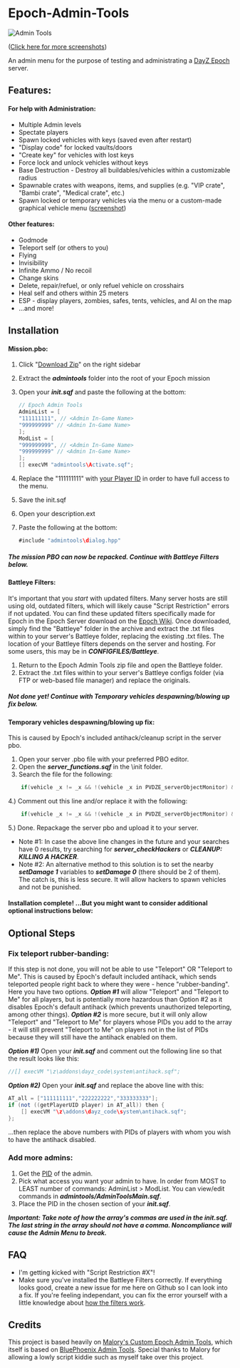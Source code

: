 Epoch-Admin-Tools
=================

![Admin Tools](http://i.imgur.com/j0bTHPB.png)

([Click here for more screenshots](http://imgur.com/a/RH4cx#0))

An admin menu for the purpose of testing and administrating a [DayZ Epoch](https://github.com/vbawol/DayZ-Epoch) server. 

## Features:
#### For help with Administration:
* Multiple Admin levels
* Spectate players
* Spawn locked vehicles with keys (saved even after restart)
* "Display code" for locked vaults/doors
* "Create key" for vehicles with lost keys
* Force lock and unlock vehicles without keys
* Base Destruction - Destroy all buildables/vehicles within a customizable radius
* Spawnable crates with weapons, items, and supplies (e.g. "VIP crate", "Bambi crate", "Medical crate", etc.)
* Spawn locked or temporary vehicles via the menu or a custom-made graphical vehicle menu ([screenshot](https://f.cloud.github.com/assets/204934/2233637/43153c0a-9b2c-11e3-8a03-40d11239e1cb.png))


#### Other features:
* Godmode
* Teleport self (or others to you)
* Flying
* Invisibility
* Infinite Ammo / No recoil
* Change skins
* Delete, repair/refuel, or only refuel vehicle on crosshairs
* Heal self and others within 25 meters
* ESP - display players, zombies, safes, tents, vehicles, and AI on the map
* ...and more!

## Installation

#### Mission.pbo:
1. Click "[Download Zip](https://github.com/gregariousjb/Epoch-Admin-Tools/archive/master.zip)" on the right sidebar
2. Extract the ***admintools*** folder into the root of your Epoch mission
3. Open your ***init.sqf*** and paste the following at the bottom:

    ~~~~java
    // Epoch Admin Tools
    AdminList = [
    "111111111", // <Admin In-Game Name>
    "999999999" // <Admin In-Game Name>
    ];
    ModList = [
    "999999999", // <Admin In-Game Name>
    "999999999" // <Admin In-Game Name>
    ];
    [] execVM "admintools\Activate.sqf";
    ~~~~
    
4. Replace the "111111111" with [your Player ID](http://i48.tinypic.com/2isxjkz.png) in order to have full access to the menu.
5. Save the init.sqf
6. Open your description.ext
7. Paste the following at the bottom:

    ~~~~java
    #include "admintools\dialog.hpp"
    ~~~~

##### The mission PBO can now be repacked. Continue with ***Battleye Filters*** below.

#### Battleye Filters:
It's important that you *start* with updated filters. Many server hosts are still using old, outdated filters, which will likely cause "Script Restriction" errors if not updated. You can find these updated filters specifically made for Epoch in the Epoch Server download on the [Epoch Wiki](http://dayzepoch.com/wiki/index.php?title=Main_Page). Once downloaded, simply find the "Battleye" folder in the archive and extract the .txt files within to your server's Battleye folder, replacing the existing .txt files. The location of your Battleye filters depends on the server and hosting. For some users, this may be in ***CONFIGFILES/Battleye***.

1. Return to the Epoch Admin Tools zip file and open the Battleye folder.
2. Extract the .txt files within to your server's Battleye configs folder (via FTP or web-based file manager) and replace the originals.

##### Not done yet! Continue with ***Temporary vehicles despawning/blowing up fix*** below.

#### Temporary vehicles despawning/blowing up fix:
This is caused by Epoch's included antihack/cleanup script in the server pbo.

1. Open your server .pbo file with your preferred PBO editor.
2. Open the ***server_functions.sqf*** in the \init folder.
3. Search the file for the following:

~~~~java
    if(vehicle _x != _x && !(vehicle _x in PVDZE_serverObjectMonitor) && (isPlayer _x)  && !((typeOf vehicle _x) in DZE_safeVehicle)) then {
~~~~
    
4.) Comment out this line and/or replace it with the following:

~~~~java
    if(vehicle _x != _x && !(vehicle _x in PVDZE_serverObjectMonitor) && (isPlayer _x)  && !((typeOf vehicle _x) in DZE_safeVehicle) && (vehicle _x getVariable ["MalSar",0] !=1)) then {
~~~~

5.) Done. Repackage the server pbo and upload it to your server. 

* Note #1: In case the above line changes in the future and your searches have 0 results, try searching for ***server_checkHackers*** or ***CLEANUP: KILLING A HACKER***.
* Note #2: An alternative method to this solution is to set the nearby ***setDamage 1*** variables to ***setDamage 0*** (there should be 2 of them). The catch is, this is less secure. It will allow hackers to spawn vehicles and not be punished.

#### Installation complete! ...But you might want to consider additional optional instructions below:


## Optional Steps

### Fix teleport rubber-banding:
If this step is not done, you will not be able to use "Teleport" OR "Teleport to Me". This is caused by Epoch's default included antihack, which sends teleported people right back to where they were - hence "rubber-banding". Here you have two options. ***Option #1*** will allow "Teleport" and "Teleport to Me" for all players, but is potentially more hazardous than Option #2 as it disables Epoch's default antihack (which prevents unauthorized teleporting, among other things). ***Option #2*** is more secure, but it will only allow "Teleport" and "Teleport to Me" for players whose PIDs you add to the array - it will still prevent "Teleport to Me" on players not in the list of PIDs because they will still have the antihack enabled on them.

***Option #1)*** Open your ***init.sqf*** and comment out the following line so that the result looks like this:

~~~~java
//[] execVM "\z\addons\dayz_code\system\antihack.sqf";
~~~~

***Option #2)*** Open your ***init.sqf*** and replace the above line with this:

~~~~java
AT_all = ["111111111","222222222","333333333"];
if (not ((getPlayerUID player) in AT_all)) then {
    [] execVM "\z\addons\dayz_code\system\antihack.sqf";
};
~~~~
    
...then replace the above numbers with PIDs of players with whom you wish to have the antihack disabled.

### Add more admins:
1. Get the [PID](http://i48.tinypic.com/2isxjkz.png) of the admin.
2. Pick what access you want your admin to have. In order from MOST to LEAST number of commands: AdminList > ModList. You can view/edit commands in ***admintools/AdminToolsMain.sqf***.
3. Place the PID in the chosen section of your ***init.sqf***. 

***Important: Take note of how the array's commas are used in the init.sqf. The last string in the array should not have a comma. Noncompliance will cause the Admin Menu to break.***


## FAQ
* I'm getting kicked with "Script Restriction #X"!
 * Make sure you've installed the Battleye Filters correctly. If everything looks good, create a new issue for me here on Github so I can look into a fix. If you're feeling independant, you can fix the error yourself with a little knowledge about [how the filters work](http://dayz.st/w/Battleye_Filters).

## Credits
This project is based heavily on [Malory's Custom Epoch Admin Tools](https://github.com/iforgotmywhat/Dayz-Epoch-Admin-Tools/), which itself is based on [BluePhoenix Admin Tools](https://github.com/BluePhoenix175/DayZ-Admin-Tools-). Special thanks to Malory for allowing a lowly script kiddie such as myself take over this project.
